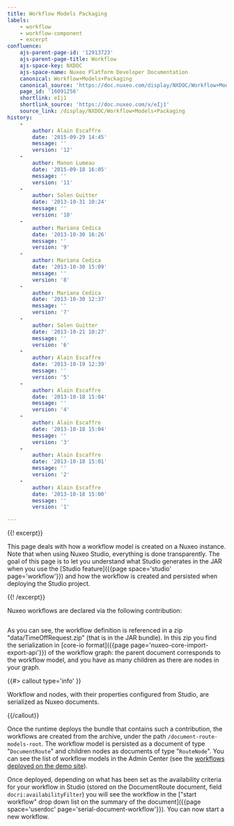```yaml
---
title: Workflow Models Packaging
labels:
    - workflow
    - workflow-component
    - excerpt
confluence:
    ajs-parent-page-id: '12913723'
    ajs-parent-page-title: Workflow
    ajs-space-key: NXDOC
    ajs-space-name: Nuxeo Platform Developer Documentation
    canonical: Workflow+Models+Packaging
    canonical_source: 'https://doc.nuxeo.com/display/NXDOC/Workflow+Models+Packaging'
    page_id: '16091256'
    shortlink: eIj1
    shortlink_source: 'https://doc.nuxeo.com/x/eIj1'
    source_link: /display/NXDOC/Workflow+Models+Packaging
history:
    - 
        author: Alain Escaffre
        date: '2015-09-29 14:45'
        message: ''
        version: '12'
    - 
        author: Manon Lumeau
        date: '2015-09-18 16:05'
        message: ''
        version: '11'
    - 
        author: Solen Guitter
        date: '2013-10-31 10:24'
        message: ''
        version: '10'
    - 
        author: Mariana Cedica
        date: '2013-10-30 16:26'
        message: ''
        version: '9'
    - 
        author: Mariana Cedica
        date: '2013-10-30 15:09'
        message: ''
        version: '8'
    - 
        author: Mariana Cedica
        date: '2013-10-30 12:37'
        message: ''
        version: '7'
    - 
        author: Solen Guitter
        date: '2013-10-21 10:27'
        message: ''
        version: '6'
    - 
        author: Alain Escaffre
        date: '2013-10-19 12:39'
        message: ''
        version: '5'
    - 
        author: Alain Escaffre
        date: '2013-10-18 15:04'
        message: ''
        version: '4'
    - 
        author: Alain Escaffre
        date: '2013-10-18 15:04'
        message: ''
        version: '3'
    - 
        author: Alain Escaffre
        date: '2013-10-18 15:01'
        message: ''
        version: '2'
    - 
        author: Alain Escaffre
        date: '2013-10-18 15:00'
        message: ''
        version: '1'

---
```

{{! excerpt}}

This page deals with how a workflow model is created on a Nuxeo instance. Note that when using Nuxeo Studio, everything is done transparently. The goal of this page is to let you understand what Studio generates in the JAR when you use the [Studio feature]({{page space='studio' page='workflow'}}) and how the workflow is created and persisted when deploying the Studio project.

{{! /excerpt}}

Nuxeo workflows are declared via the following contribution:

```

```

As you can see, the workflow definition is referenced in a zip "data/TimeOffRequest.zip" (that is in the JAR bundle). In this zip you find the serialization in [core-io format]({{page page='nuxeo-core-import-export-api'}}) of the workflow graph: the parent document corresponds to the workflow model, and you have as many children as there are nodes in your graph.

{{#> callout type='info' }}

Workflow and nodes, with their properties configured from Studio, are serialized as Nuxeo documents.

{{/callout}}

Once the runtime deploys the bundle that contains such a contribution, the workflows are created from the archive, under the path `/document-route-models-root`. The workflow model is persisted as a document of type "`DocumentRoute`" and children nodes as documents of type "`RouteNode`". You can see the list of workflow models in the Admin Center (see the [workflows deployed on the demo site](http://demo.nuxeo.com/nuxeo/nxadmin/default@view_admin?tabIds=MAIN_TABS%3Aadmin%2CNUXEO_ADMIN%3Atab.admin.workflow)).

Once deployed, depending on what has been set as the availability criteria for your workflow in Studio (stored on the DocumentRoute document, field `docri:availabilityFilter`) you will see the workflow in the ["start workflow" drop down list on the summary of the document]({{page space='userdoc' page='serial-document-workflow'}}). You can now start a new workflow.